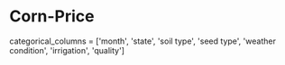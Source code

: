 # Corn-Price
categorical_columns = ['month', 'state', 'soil type', 'seed type', 'weather condition', 'irrigation', 'quality']
